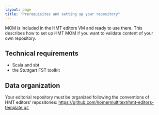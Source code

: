 ```yaml
---
layout: page
title: "Prerequisites and setting up your repository"
---
```



MOM is included in the HMT editors VM and ready to use there.   This describes how to set up HMT MOM if you want to validate content of your own repository.

## Technical requirements

-   Scala and sbt
-   the Stuttgart FST toolkit


##  Data organization


Your editorial repository must be organized following the conventions of HMT editors' repositories: <https://github.com/homermultitext/hmt-editors-template.git>
